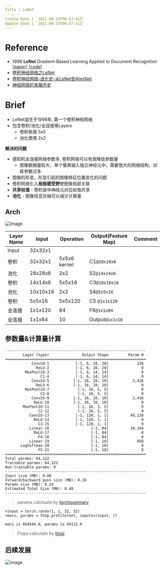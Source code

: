 ```yaml
---
Title | LeNet
-- | --
Create Date | `2021-09-13T06:57:41Z`
Update Date | `2021-09-13T06:57:41Z`
---
```

# Reference
- 1998 **LeNet** Gradient-Based Learning Applied to Document Recognition [[paper](http://yann.lecun.com/exdb/publis/pdf/lecun-01a.pdf)] [[code](https://github.com/junxnone/LeNet-5/blob/master/lenet.py#L5-L74)]
- [卷积神经网络之LeNet](https://www.cnblogs.com/wangguchangqing/p/10329402.html)
- [卷积神经网络-进化史-从LeNet到AlexNet](https://zhuanlan.zhihu.com/p/21562756)
- [神经网络的发展历史](https://blog.csdn.net/qq_30460949/article/details/100101983)

# Brief
- LeNet诞生于1998年, 第一个卷积神经网络
- 包含卷积/池化/全连接等Layers
  - 卷积核用 5x5
  - 池化使用 2x2

**解决的问题**
- 感知机全连接网络参数多, 卷积网络可以有效降低参数量
  - 图像数据量较大，单个像素输入独立神经元中，需要很大的网络结构，训练参数过多
- 图像的形变，形变引起的图像特征位置变化的问题
- 卷积网络引入**局部感受野**使图像局部关联
- **共享权值** - 卷积层中神经元对应权值共享
- **池化** - 图像信息压缩可以减少计算量

## Arch

![image](https://user-images.githubusercontent.com/2216970/59274688-6e47fe00-8c8d-11e9-8160-c69e2acce7b3.png)

Layer Name | Input | Operation | Output(Feature Map) | Comment
-- | -- | -- | -- | --
Input | 32x32x1 |
卷积 | 32x32x1 | 5x5x6 kernel | C1`@28x28x6` | 
池化 | 28x28x6 | 2x2 | S2`@14x14x6` | 
卷积 | 14x14x6 | 5x5x16 | C3`@10x10x16`
池化 | 10x10x16 | 2x2 | S4`@5x5x16`
卷积 | 5x5x16 | 5x5x120 | C5 `@1x1x120`
全连接 | 1x1x120 | 84 | F6`@1x1x84`
全连接 | 1x1x84 | 10 | Output`@1x1x10`

## 参数量&计算量计算

```
----------------------------------------------------------------
        Layer (type)               Output Shape         Param #
================================================================
            Conv2d-1            [-1, 6, 28, 28]             156
              ReLU-2            [-1, 6, 28, 28]               0
         MaxPool2d-3            [-1, 6, 14, 14]               0
                C1-4            [-1, 6, 14, 14]               0
            Conv2d-5           [-1, 16, 10, 10]           2,416
              ReLU-6           [-1, 16, 10, 10]               0
         MaxPool2d-7             [-1, 16, 5, 5]               0
                C2-8             [-1, 16, 5, 5]               0
            Conv2d-9           [-1, 16, 10, 10]           2,416
             ReLU-10           [-1, 16, 10, 10]               0
        MaxPool2d-11             [-1, 16, 5, 5]               0
               C2-12             [-1, 16, 5, 5]               0
           Conv2d-13            [-1, 120, 1, 1]          48,120
             ReLU-14            [-1, 120, 1, 1]               0
               C3-15            [-1, 120, 1, 1]               0
           Linear-16                   [-1, 84]          10,164
             ReLU-17                   [-1, 84]               0
               F4-18                   [-1, 84]               0
           Linear-19                   [-1, 10]             850
       LogSoftmax-20                   [-1, 10]               0
               F5-21                   [-1, 10]               0
================================================================
Total params: 64,122
Trainable params: 64,122
Non-trainable params: 0
----------------------------------------------------------------
Input size (MB): 0.00
Forward/backward pass size (MB): 0.16
Params size (MB): 0.24
Estimated Total Size (MB): 0.40
----------------------------------------------------------------
```
> params calcluate by [torchsummary](https://github.com/sksq96/pytorch-summary)
```
+input = torch.randn(1, 1, 32, 32)
+macs, params = thop.profile(net, inputs=(input, ))
```
```
macs is 664544.0, params is 64122.0
```
> Flops calculate by [thop](https://github.com/Lyken17/pytorch-OpCounter/)


## 后续发展

![image](https://user-images.githubusercontent.com/2216970/59273651-4a83b880-8c8b-11e9-9386-e4222f87000a.png)

